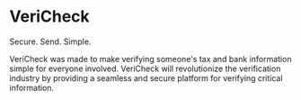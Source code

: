 # VeriCheck
Secure. Send. Simple.

VeriCheck was made to make verifying someone's tax and bank information simple for everyone involved.
VeriCheck will revolutionize the verification industry by providing a seamless and secure platform for verifying critical information.
